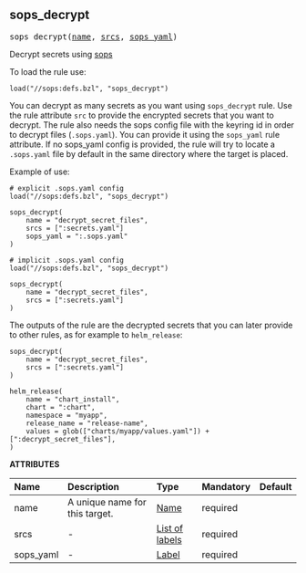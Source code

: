 <!-- Generated with Stardoc: http://skydoc.bazel.build -->



<a id="sops_decrypt"></a>

## sops_decrypt

<pre>
sops_decrypt(<a href="#sops_decrypt-name">name</a>, <a href="#sops_decrypt-srcs">srcs</a>, <a href="#sops_decrypt-sops_yaml">sops_yaml</a>)
</pre>

Decrypt secrets using [sops](https://github.com/mozilla/sops)

To load the rule use:
```starlark
load("//sops:defs.bzl", "sops_decrypt")
```

You can decrypt as many secrets as you want using `sops_decrypt` rule. Use the rule attribute `src` to provide the encrypted secrets that you want to decrypt.
The rule also needs the sops config file with the keyring id in order to decrypt files (`.sops.yaml`). You can provide it using the `sops_yaml` rule attribute.
If no sops_yaml config is provided, the rule will try to locate a `.sops.yaml` file by default in the same directory where the target is placed.

Example of use:
```starlark
# explicit .sops.yaml config
load("//sops:defs.bzl", "sops_decrypt")

sops_decrypt(
    name = "decrypt_secret_files",
    srcs = [":secrets.yaml"]
    sops_yaml = ":.sops.yaml"
)
```

```starlark
# implicit .sops.yaml config
load("//sops:defs.bzl", "sops_decrypt")

sops_decrypt(
    name = "decrypt_secret_files",
    srcs = [":secrets.yaml"]
)
```

The outputs of the rule are the decrypted secrets that you can later provide to other rules, as for example to `helm_release`:

```starlark
sops_decrypt(
    name = "decrypt_secret_files",
    srcs = [":secrets.yaml"]
)

helm_release(
    name = "chart_install",
    chart = ":chart",
    namespace = "myapp",
    release_name = "release-name",
    values = glob(["charts/myapp/values.yaml"]) + [":decrypt_secret_files"],
)
```

**ATTRIBUTES**


| Name  | Description | Type | Mandatory | Default |
| :------------- | :------------- | :------------- | :------------- | :------------- |
| <a id="sops_decrypt-name"></a>name |  A unique name for this target.   | <a href="https://bazel.build/concepts/labels#target-names">Name</a> | required |  |
| <a id="sops_decrypt-srcs"></a>srcs |  -   | <a href="https://bazel.build/concepts/labels">List of labels</a> | required |  |
| <a id="sops_decrypt-sops_yaml"></a>sops_yaml |  -   | <a href="https://bazel.build/concepts/labels">Label</a> | required |  |


